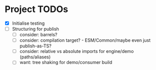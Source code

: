 # Project TODOs

- [x] Initialise testing
- [ ] Structuring for publish
    - [ ] consider: barrels?
    - [ ] consider: compilation target? - ESM/Common/maybe even just publish-as-TS?
    - [ ] consider: relative vs absolute imports for engine/demo (paths/aliases)
    - [ ] want: tree shaking for demo/consumer build
